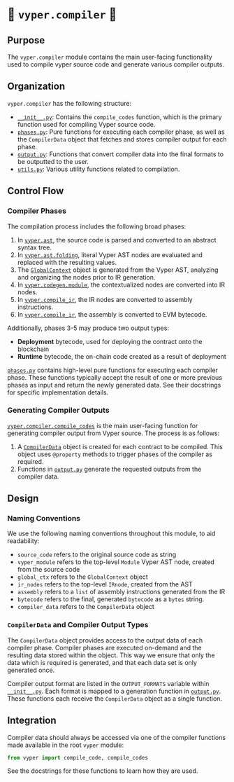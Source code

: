 # 🐍 `vyper.compiler` 🐍

## Purpose

The `vyper.compiler` module contains the main user-facing functionality used to compile
vyper source code and generate various compiler outputs.

## Organization

`vyper.compiler` has the following structure:

* [`__init__.py`](__init__.py): Contains the `compile_codes` function, which is the
primary function used for compiling Vyper source code.
* [`phases.py`](phases.py): Pure functions for executing each compiler phase, as well
as the `CompilerData` object that fetches and stores compiler output for each phase.
* [`output.py`](output.py): Functions that convert compiler data into the final
formats to be outputted to the user.
* [`utils.py`](utils.py): Various utility functions related to compilation.

## Control Flow

### Compiler Phases

The compilation process includes the following broad phases:

1. In [`vyper.ast`](../ast), the source code is parsed and converted to an
abstract syntax tree.
1. In [`vyper.ast.folding`](../ast/folding.py), literal Vyper AST nodes are
evaluated and replaced with the resulting values.
1. The [`GlobalContext`](../codegen/global_context.py) object is generated from the
Vyper AST, analyzing and organizing the nodes prior to IR generation.
1. In [`vyper.codegen.module`](../codegen/module.py), the contextualized nodes are
converted into IR nodes.
1. In [`vyper.compile_ir`](../ir/compile_ir.py), the IR nodes are converted to
assembly instructions.
1. In [`vyper.compile_ir`](../ir/compile_ir.py), the assembly is converted to EVM
bytecode.

Additionally, phases 3-5 may produce two output types:

* **Deployment** bytecode, used for deploying the contract onto the blockchain
* **Runtime** bytecode, the on-chain code created as a result of deployment

[`phases.py`](phases.py) contains high-level pure functions for executing each
compiler phase. These functions typically accept the result of one or more
previous phases as input and return the newly generated data. See their docstrings
for specific implementation details.

### Generating Compiler Outputs

[`vyper.compiler.compile_codes`](__init__.py) is the main user-facing function for
generating compiler output from Vyper source. The process is as follows:

1. A [`CompilerData`](phases.py) object is created for each contract to be compiled.
This object uses `@property` methods to trigger phases of the compiler as required.
2. Functions in [`output.py`](output.py) generate the requested outputs from the
compiler data.

## Design

### Naming Conventions

We use the following naming conventions throughout this module, to aid readability:

* `source_code` refers to the original source code as string
* `vyper_module` refers to the top-level `Module` Vyper AST node, created from the
source code
* `global_ctx` refers to the `GlobalContext` object
* `ir_nodes` refers to the top-level `IRnode`, created from the AST
* `assembly` refers to a `list` of assembly instructions generated from the IR
* `bytecode` refers to the final, generated `bytecode` as a `bytes` string.
* `compiler_data` refers to the `CompilerData` object

### `CompilerData` and Compiler Output Types

The `CompilerData` object provides access to the output data of each compiler phase.
Compiler phases are executed on-demand and the resulting data stored within the
object. This way we ensure that only the data which is required is generated,
and that each data set is only generated once.

Compiler output format are listed in the `OUTPUT_FORMATS` variable within
[`__init__.py`](__init__.py). Each format is mapped to a generation function in
[`output.py`](output.py). These functions each receive the `CompilerData` object
as a single function.

## Integration

Compiler data should always be accessed via one of the compiler functions made
available in the root `vyper` module:

```python
from vyper import compile_code, compile_codes
```

See the docstrings for these functions to learn how they are used.
